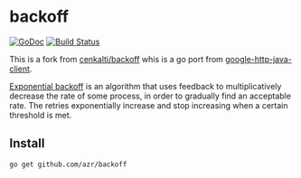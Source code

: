 # backoff

[![GoDoc](https://godoc.org/github.com/azr/backoff?status.png)](https://godoc.org/github.com/azr/backoff)
[![Build Status](https://travis-ci.org/azr/backoff.png)](https://travis-ci.org/azr/backoff)

This is a fork from [cenkalti/backoff](github.com/cenkalti/backoff) whis is a go port from
[google-http-java-client](https://code.google.com/p/google-http-java-client/wiki/ExponentialBackoff).

[Exponential backoff](http://en.wikipedia.org/wiki/Exponential_backoff)
is an algorithm that uses feedback to multiplicatively decrease the rate of some process,
in order to gradually find an acceptable rate.
The retries exponentially increase and stop increasing when a certain threshold is met.



## Install

```bash
go get github.com/azr/backoff
```
